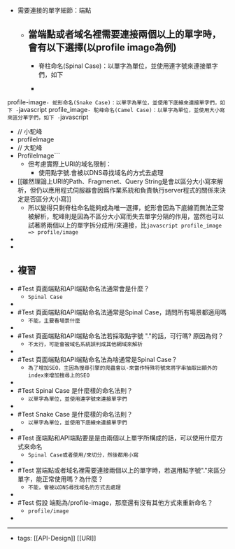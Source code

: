 - 需要連接的單字細節：端點
    - ##  當端點或者域名裡需要連接兩個以上的單字時，會有以下選擇(以profile image為例)
        - 脊柱命名(Spinal Case)：以單字為單位，並使用連字號來連接單字們，如下
        - ```javascript
profile-image```
        - 蛇形命名(Snake Case)：以單字為單位，並使用下底線來連接單字們，如下
        - ```javascript
profile_image```
        - 駝峰命名(Camel Case)：以單字為單位，並使用大小寫來區分單字們，如下
        - ```javascript
- // 小駝峰
- profileImage
- // 大駝峰
- ProfileImage```
    - 但考慮實際上URI的域名限制：
        - 使用點字號.會被以DNS尋找域名的方式去處理
- [[雖然理論上URI的Path、Fragmenet、Query String是會以區分大小寫來解析，但仍以應用程式伺服器會因爲作業系統和負責執行server程式的關係來決定是否區分大小寫]]
    - 所以變得只剩脊柱命名能夠成為唯一選擇，蛇形會因為下底線而無法正常被解析，駝峰則是因為不區分大小寫而失去單字分隔的作用，當然也可以試著將兩個以上的單字拆分成用/來連接，比```javascript
profile_image => profile/image```
- 
- 
- ## 複習
- #Test 頁面端點和API端點命名法通常會是什麼？ 
    -  `Spinal Case`
- 
- #Test 頁面端點和API端點命名法通常是Spinal Case，請問所有場景都適用嗎 
    -  `不能，主要看場景什麼`
- 
- #Test 頁面端點和API端點命名法若採取點字號 "."的話，可行嗎? 原因為何？ 
    -  `不太行，可能會被域名系統誤判成其他網域來解析`
- 
- #Test 頁面端點和API端點命名法為啥通常是Spinal Case？
    -  `為了增加SEO，主因為搜尋引擎的爬蟲會以-來當作特殊符號來將字串抽取出額外的index來增加搜尋上的SEO`
- 
- #Test Spinal Case 是什麼樣的命名法則？ 
    -  `以單字為單位，並使用連字號來連接單字們`
- 
- #Test Snake Case 是什麼樣的命名法則？ 
    -  `以單字為單位，並使用下底線來連接單字們`
- 
- #Test 面端點和API端點要是是由兩個以上單字所構成的話，可以使用什麼方式來命名 
    -  `Spinal Case或者使用/來切分，然後都用小寫`
- 
- #Test 當端點或者域名裡需要連接兩個以上的單字時，若選用點字號"."來區分單字，能正常使用嗎？為什麼？ 
    -  `不能，會被以DNS尋找域名的方式去處理`
- 
- #Test 假設 端點為/profile-image，那麼還有沒有其他方式來重新命名？  
    -  `profile/image`
- 
- ---
- tags: [[API-Design]] [[URI]]
